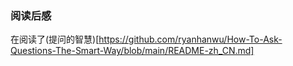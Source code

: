 ### 阅读后感
在阅读了(提问的智慧)[https://github.com/ryanhanwu/How-To-Ask-Questions-The-Smart-Way/blob/main/README-zh_CN.md]